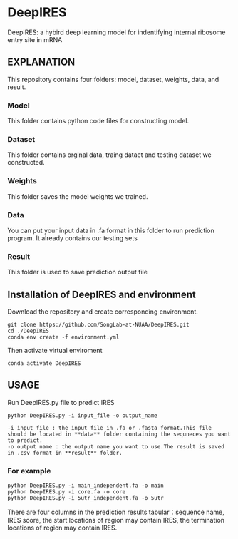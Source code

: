 # DeepIRES
DeepIRES: a hybird deep learning model for indentifying internal ribosome entry site in mRNA
## EXPLANATION
This repository contains four folders: model, dataset, weights, data, and result.
### Model
This folder contains python code files for constructing model.
### Dataset
This folder contains orginal data, traing dataet and testing dataset we constructed.
### Weights
This folder saves the model weights we trained.
### Data
You can put your input data in .fa format  in this folder to run prediction program. It already contains our testing sets
### Result
This folder is used to save prediction output file
## Installation of DeepIRES and environment
Download the repository and create corresponding environment.

```
git clone https://github.com/SongLab-at-NUAA/DeepIRES.git
cd ./DeepIRES
conda env create -f environment.yml
```
Then activate virtual enviroment

```
conda activate DeepIRES
```
## USAGE
Run DeepIRES.py file to predict IRES
```
python DeepIRES.py -i input_file -o output_name 
```
```
-i input file : the input file in .fa or .fasta format.This file should be located in **data** folder containing the sequneces you want to predict.
-o output name : the output name you want to use.The result is saved in .csv format in **result** folder.
```
### For example
```
python DeepIRES.py -i main_independent.fa -o main
python DeepIRES.py -i core.fa -o core
python DeepIRES.py -i 5utr_independent.fa -o 5utr
```
There are four columns in the prediction results tabular：sequence name, IRES score, the start locations of region may contain IRES, the termination locations of region may contain IRES.

